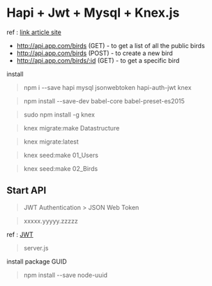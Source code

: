 
# Hapi + Jwt + Mysql + Knex.js

ref : [link article site](https://scotch.io/tutorials/making-a-restful-api-with-hapi-js)

- http://api.app.com/birds (GET) - to get a list of all the public birds
- http://api.app.com/birds (POST) - to create a new bird
- http://api.app.com/birds/:id (GET) - to get a specific bird

install

> npm i --save hapi mysql jsonwebtoken hapi-auth-jwt knex

> npm install --save-dev babel-core babel-preset-es2015

> sudo npm install -g knex

> knex migrate:make Datastructure

> knex migrate:latest

> knex seed:make 01_Users

> knex seed:make 02_Birds

## Start API

> JWT Authentication >  JSON Web Token

> xxxxx.yyyyy.zzzzz

ref : [JWT](https://jwt.io/)

> server.js

install package GUID

> npm install --save node-uuid